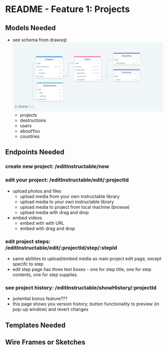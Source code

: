 # README - Feature 1: Projects

## Models Needed

* see schema from drawsql: ![image](./modelImages/1-projects-drawSQL-export-2020-08-03_13_20.png "Basic Project Schema")
	* projects
	* destructions
	* users
	* aboutYou
	* countries


## Endpoints Needed

### create new project: /editInstructable/new

### edit your project: /editInstructable/edit/:projectId
* upload photos and files
  * upload media from your own instructable library
  * upload media to your own instructable library
  * upload media to project from local machine (browse)
  * upload media with drag and drop
* embed videos
  * embed with with URL
  * embed with drag and drop

### edit project steps: /editInstructable/edit/:projectId/step/:stepId
* same abilities to upload/embed media as main project edit page, except specifc to step
* edit step page has three text boxes - one for step title, one for step contents, one for step supplies.

### see project history: /editInstructable/showHistory/:projectId
* potential bonus feature???
* this page shows you version history; button functionality to preview (in pop-up window) and revert changes

## Templates Needed

## Wire Frames or Sketches
